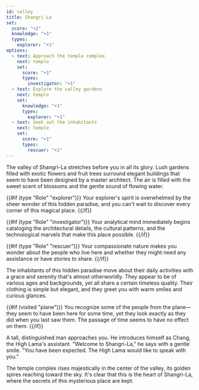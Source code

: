 ```yaml
---
id: valley
title: Shangri-La
set:
  score: "+2"
  knowledge: "+1"
  types:
    explorer: "+1"
options:
  - text: Approach the temple complex
    next: temple
    set:
      score: "+1"
      types:
        investigator: "+1"
  - text: Explore the valley gardens
    next: temple
    set:
      knowledge: "+1"
      types:
        explorer: "+1"
  - text: Seek out the inhabitants
    next: temple
    set:
      score: "+1"
      types:
        rescuer: "+1"
---
```

The valley of Shangri-La stretches before you in all its glory. Lush gardens filled with exotic flowers and fruit trees surround elegant buildings that seem to have been designed by a master architect. The air is filled with the sweet scent of blossoms and the gentle sound of flowing water.

{{#if (type "Role" "explorer")}}
Your explorer's spirit is overwhelmed by the sheer wonder of this hidden paradise, and you can't wait to discover every corner of this magical place.
{{/if}}

{{#if (type "Role" "investigator")}}
Your analytical mind immediately begins cataloging the architectural details, the cultural patterns, and the technological marvels that make this place possible.
{{/if}}

{{#if (type "Role" "rescuer")}}
Your compassionate nature makes you wonder about the people who live here and whether they might need any assistance or have stories to share.
{{/if}}

The inhabitants of this hidden paradise move about their daily activities with a grace and serenity that's almost otherworldly. They appear to be of various ages and backgrounds, yet all share a certain timeless quality. Their clothing is simple but elegant, and they greet you with warm smiles and curious glances.

{{#if (visited "plane")}}
You recognize some of the people from the plane—they seem to have been here for some time, yet they look exactly as they did when you last saw them. The passage of time seems to have no effect on them.
{{/if}}

A tall, distinguished man approaches you. He introduces himself as Chang, the High Lama's assistant. "Welcome to Shangri-La," he says with a gentle smile. "You have been expected. The High Lama would like to speak with you."

The temple complex rises majestically in the center of the valley, its golden spires reaching toward the sky. It's clear that this is the heart of Shangri-La, where the secrets of this mysterious place are kept. 